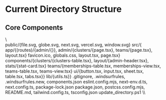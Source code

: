 ﻿# Current Directory Structure

## Core Components

\\\
public/{file.svg, globe.svg, next.svg, vercel.svg, window.svg}
src/{
app/{(routes)/{admin/{}}, admin/{clusters/{page.tsx}, teams/{page.tsx}, layout.tsx}
favicon.ico, globals.css, layout.tsx, page.tsx}
components/{clusters/{clusters-table.tsx}, layout/{admin-header.tsx}, stats/{stat-card.tsx}
teams/{memberships-table.tsx, memberships-view.tsx, teams-table.tsx, teams-view.tsx}
ui/{button.tsx, input.tsx, sheet.tsx, table.tsx, tabs.tsx}}
lib/{utils.ts}}
.gitignore, .windsurfrules, .windsurfrules.new, components.json
eslint.config.mjs, next-env.d.ts, next.config.ts, package-lock.json
package.json, postcss.config.mjs, README.md, tailwind.config.ts, tsconfig.json
update_directory.ps1
\\\

